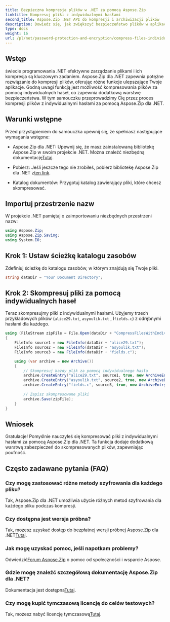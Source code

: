 ```yaml
---
title: Bezpieczna kompresja plików w .NET za pomocą Aspose.Zip
linktitle: Kompresuj pliki z indywidualnymi hasłami
second_title: Aspose.Zip .NET API do kompresji i archiwizacji plików
description: Dowiedz się, jak zwiększyć bezpieczeństwo plików w aplikacjach .NET! Postępuj zgodnie z naszym przewodnikiem krok po kroku dotyczącym kompresowania plików z indywidualnymi hasłami przy użyciu Aspose.Zip dla .NET.
type: docs
weight: 16
url: /pl/net/password-protection-and-encryption/compress-files-individual-passwords/
---
```


## Wstęp

świecie programowania .NET efektywne zarządzanie plikami i ich kompresja są kluczowym zadaniem. Aspose.Zip dla .NET zapewnia potężne rozwiązanie do kompresji plików, oferując różne funkcje ulepszające Twoje aplikacje. Godną uwagi funkcją jest możliwość kompresowania plików za pomocą indywidualnych haseł, co zapewnia dodatkową warstwę bezpieczeństwa. W tym samouczku przeprowadzimy Cię przez proces kompresji plików z indywidualnymi hasłami za pomocą Aspose.Zip dla .NET.

## Warunki wstępne

Przed przystąpieniem do samouczka upewnij się, że spełniasz następujące wymagania wstępne:

-  Aspose.Zip dla .NET: Upewnij się, że masz zainstalowaną bibliotekę Aspose.Zip w swoim projekcie .NET. Można znaleźć niezbędną dokumentację[Tutaj](https://reference.aspose.com/zip/net/).

-  Pobierz: Jeśli jeszcze tego nie zrobiłeś, pobierz bibliotekę Aspose.Zip dla .NET z[ten link](https://releases.aspose.com/zip/net/).

- Katalog dokumentów: Przygotuj katalog zawierający pliki, które chcesz skompresować.

## Importuj przestrzenie nazw

W projekcie .NET pamiętaj o zaimportowaniu niezbędnych przestrzeni nazw:

```csharp
using Aspose.Zip;
using Aspose.Zip.Saving;
using System.IO;
```

## Krok 1: Ustaw ścieżkę katalogu zasobów

Zdefiniuj ścieżkę do katalogu zasobów, w którym znajdują się Twoje pliki.

```csharp
string dataDir = "Your Document Directory";
```

## Krok 2: Skompresuj pliki za pomocą indywidualnych haseł

Teraz skompresujmy pliki z indywidualnymi hasłami. Użyjemy trzech przykładowych plików (`alice29.txt`, `asyoulik.txt` , I`fields.c`) z odrębnymi hasłami dla każdego.

```csharp
using (FileStream zipFile = File.Open(dataDir + "CompressFilesWithIndividualPasswords_out.zip", FileMode.Create))
{
    FileInfo source1 = new FileInfo(dataDir + "alice29.txt");
    FileInfo source2 = new FileInfo(dataDir + "asyoulik.txt");
    FileInfo source3 = new FileInfo(dataDir + "fields.c");

    using (var archive = new Archive())
    {
        // Skompresuj każdy plik za pomocą indywidualnego hasła
        archive.CreateEntry("alice29.txt", source1, true, new ArchiveEntrySettings(new DeflateCompressionSettings(), new TraditionalEncryptionSettings("pass1")));
        archive.CreateEntry("asyoulik.txt", source2, true, new ArchiveEntrySettings(new DeflateCompressionSettings(), new AesEcryptionSettings("pass2", EncryptionMethod.AES128)));
        archive.CreateEntry("fields.c", source3, true, new ArchiveEntrySettings(new DeflateCompressionSettings(), new AesEcryptionSettings("pass3", EncryptionMethod.AES256)));
        
        // Zapisz skompresowane pliki
        archive.Save(zipFile);
    }
}
```

## Wniosek

Gratulacje! Pomyślnie nauczyłeś się kompresować pliki z indywidualnymi hasłami za pomocą Aspose.Zip dla .NET. Ta funkcja dodaje dodatkową warstwę zabezpieczeń do skompresowanych plików, zapewniając poufność.

## Często zadawane pytania (FAQ)

### Czy mogę zastosować różne metody szyfrowania dla każdego pliku?
Tak, Aspose.Zip dla .NET umożliwia użycie różnych metod szyfrowania dla każdego pliku podczas kompresji.

### Czy dostępna jest wersja próbna?
 Tak, możesz uzyskać dostęp do bezpłatnej wersji próbnej Aspose.Zip dla .NET[Tutaj](https://releases.aspose.com/).

### Jak mogę uzyskać pomoc, jeśli napotkam problemy?
 Odwiedzić[Forum Aspose.Zip](https://forum.aspose.com/c/zip/37) o pomoc od społeczności i wsparcie Aspose.

### Gdzie mogę znaleźć szczegółową dokumentację Aspose.Zip dla .NET?
 Dokumentacja jest dostępna[Tutaj](https://reference.aspose.com/zip/net/).

### Czy mogę kupić tymczasową licencję do celów testowych?
 Tak, możesz nabyć licencję tymczasową[Tutaj](https://purchase.aspose.com/temporary-license/).

